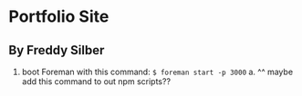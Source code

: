 # Portfolio Site
## By Freddy Silber

1. boot Foreman with this command: ```$ foreman start -p 3000```
	a. ^^ maybe add this command to out npm scripts??